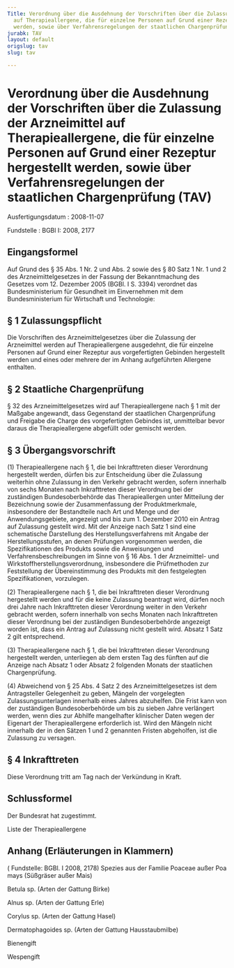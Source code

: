 ```yaml
---
Title: Verordnung über die Ausdehnung der Vorschriften über die Zulassung der Arzneimittel
  auf Therapieallergene, die für einzelne Personen auf Grund einer Rezeptur hergestellt
  werden, sowie über Verfahrensregelungen der staatlichen Chargenprüfung
jurabk: TAV
layout: default
origslug: tav
slug: tav

---
```


# Verordnung über die Ausdehnung der Vorschriften über die Zulassung der Arzneimittel auf Therapieallergene, die für einzelne Personen auf Grund einer Rezeptur hergestellt werden, sowie über Verfahrensregelungen der staatlichen Chargenprüfung (TAV)

Ausfertigungsdatum
:   2008-11-07

Fundstelle
:   BGBl I: 2008, 2177


## Eingangsformel

Auf Grund des § 35 Abs. 1 Nr. 2 und Abs. 2 sowie des § 80 Satz 1 Nr. 1
und 2 des Arzneimittelgesetzes in der Fassung der Bekanntmachung des
Gesetzes vom 12. Dezember 2005 (BGBl. I S. 3394) verordnet das
Bundesministerium für Gesundheit im Einvernehmen mit dem
Bundesministerium für Wirtschaft und Technologie:


## § 1 Zulassungspflicht

Die Vorschriften des Arzneimittelgesetzes über die Zulassung der
Arzneimittel werden auf Therapieallergene ausgedehnt, die für einzelne
Personen auf Grund einer Rezeptur aus vorgefertigten Gebinden
hergestellt werden und eines oder mehrere der im Anhang aufgeführten
Allergene enthalten.


## § 2 Staatliche Chargenprüfung

§ 32 des Arzneimittelgesetzes wird auf Therapieallergene nach § 1 mit
der Maßgabe angewandt, dass Gegenstand der staatlichen Chargenprüfung
und Freigabe die Charge des vorgefertigten Gebindes ist, unmittelbar
bevor daraus die Therapieallergene abgefüllt oder gemischt werden.


## § 3 Übergangsvorschrift

(1) Therapieallergene nach § 1, die bei Inkrafttreten dieser
Verordnung hergestellt werden, dürfen bis zur Entscheidung über die
Zulassung weiterhin ohne Zulassung in den Verkehr gebracht werden,
sofern innerhalb von sechs Monaten nach Inkrafttreten dieser
Verordnung bei der zuständigen Bundesoberbehörde das Therapieallergen
unter Mitteilung der Bezeichnung sowie der Zusammenfassung der
Produktmerkmale, insbesondere der Bestandteile nach Art und Menge und
der Anwendungsgebiete, angezeigt und bis zum 1. Dezember 2010 ein
Antrag auf Zulassung gestellt wird. Mit der Anzeige nach Satz 1 sind
eine schematische Darstellung des Herstellungsverfahrens mit Angabe
der Herstellungsstufen, an denen Prüfungen vorgenommen werden, die
Spezifikationen des Produkts sowie die Anweisungen und
Verfahrensbeschreibungen im Sinne von § 16 Abs. 1 der Arzneimittel-
und Wirkstoffherstellungsverordnung, insbesondere die Prüfmethoden zur
Feststellung der Übereinstimmung des Produkts mit den festgelegten
Spezifikationen, vorzulegen.

(2) Therapieallergene nach § 1, die bei Inkrafttreten dieser
Verordnung hergestellt werden und für die keine Zulassung beantragt
wird, dürfen noch drei Jahre nach Inkrafttreten dieser Verordnung
weiter in den Verkehr gebracht werden, sofern innerhalb von sechs
Monaten nach Inkrafttreten dieser Verordnung bei der zuständigen
Bundesoberbehörde angezeigt worden ist, dass ein Antrag auf Zulassung
nicht gestellt wird. Absatz 1 Satz 2 gilt entsprechend.

(3) Therapieallergene nach § 1, die bei Inkrafttreten dieser
Verordnung hergestellt werden, unterliegen ab dem ersten Tag des
fünften auf die Anzeige nach Absatz 1 oder Absatz 2 folgenden Monats
der staatlichen Chargenprüfung.

(4) Abweichend von § 25 Abs. 4 Satz 2 des Arzneimittelgesetzes ist dem
Antragsteller Gelegenheit zu geben, Mängeln der vorgelegten
Zulassungsunterlagen innerhalb eines Jahres abzuhelfen. Die Frist kann
von der zuständigen Bundesoberbehörde um bis zu sieben Jahre
verlängert werden, wenn dies zur Abhilfe mangelhafter klinischer Daten
wegen der Eigenart der Therapieallergene erforderlich ist. Wird den
Mängeln nicht innerhalb der in den Sätzen 1 und 2 genannten Fristen
abgeholfen, ist die Zulassung zu versagen.


## § 4 Inkrafttreten

Diese Verordnung tritt am Tag nach der Verkündung in Kraft.


## Schlussformel

Der Bundesrat hat zugestimmt.

Liste der Therapieallergene

## Anhang (Erläuterungen in Klammern)

( Fundstelle: BGBl. I 2008, 2178)
Spezies aus der Familie Poaceae außer Poa mays (Süßgräser außer Mais)

Betula sp. (Arten der Gattung Birke)

Alnus sp. (Arten der Gattung Erle)

Corylus sp. (Arten der Gattung Hasel)

Dermatophagoides sp. (Arten der Gattung Hausstaubmilbe)

Bienengift

Wespengift

